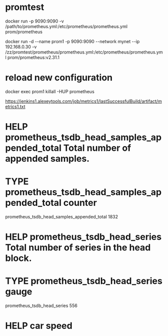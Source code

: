 # promtest

docker run -p 9090:9090 -v /path/to/prometheus.yml:/etc/prometheus/prometheus.yml prom/prometheus

docker run -d --name prom1 -p 9090:9090 --network mynet --ip 192.168.0.30 -v /zz/promtest/prometheus/prometheus.yml:/etc/prometheus/prometheus.yml prom/prometheus:v2.31.1

# reload new configuration
docker exec prom1 killall -HUP prometheus


https://jenkins1.alexeytools.com/job/metrics1/lastSuccessfulBuild/artifact/metrics1.txt

# HELP prometheus_tsdb_head_samples_appended_total Total number of appended samples.
# TYPE prometheus_tsdb_head_samples_appended_total counter
prometheus_tsdb_head_samples_appended_total 1832
# HELP prometheus_tsdb_head_series Total number of series in the head block.
# TYPE prometheus_tsdb_head_series gauge
prometheus_tsdb_head_series 556

# HELP car speed

